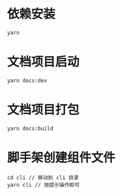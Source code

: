 # 依赖安装

```node
yarn 
```

# 文档项目启动

```node
yarn docs:dev
```

# 文档项目打包

```node
yarn docs:build
```

# 脚手架创建组件文件

```node
cd cli // 移动到 cli 目录
yarn cli // 按提示操作即可
```

